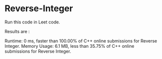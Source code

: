 # Reverse-Integer
Run this code in Leet code.

Results are :

Runtime: 0 ms, faster than 100.00% of C++ online submissions for Reverse Integer.
Memory Usage: 6.1 MB, less than 35.75% of C++ online submissions for Reverse Integer.
